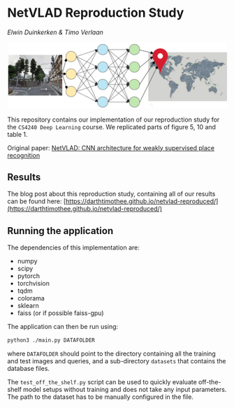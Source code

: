 # NetVLAD Reproduction Study

_Elwin Duinkerken & Timo Verlaan_


![NetVLAD banner image](/netvlad-banner.png)

This repository contains our implementation of our reproduction study for the `CS4240 Deep Learning` course. We replicated parts of figure 5, 10 and table 1.

Original paper: [NetVLAD: CNN architecture for weakly supervised place recognition](https://arxiv.org/abs/1511.07247)


## Results

The blog post about this reproduction study, containing all of our results can be found here: [https://darthtimothee.github.io/netvlad-reproduced/](https://darthtimothee.github.io/netvlad-reproduced/)


## Running the application 

The dependencies of this implementation are:
- numpy
- scipy 
- pytorch
- torchvision
- tqdm
- colorama
- sklearn
- faiss (or if possible faiss-gpu)

The application can then be run using:
```bash
python3 ./main.py DATAFOLDER
```

where `DATAFOLDER` should point to the directory containing all the training and test images and queries, and a sub-directory `datasets` that contains the database files.

The `test_off_the_shelf.py` script can be used to quickly evaluate off-the-shelf model setups without training and does not take any input parameters. The path to the dataset has to be manually configured in the file.